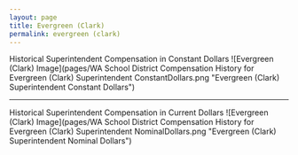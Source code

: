 ```yaml
---
layout: page
title: Evergreen (Clark)
permalink: evergreen (clark)
---
```



Historical Superintendent Compensation in Constant Dollars
![Evergreen (Clark) Image](pages/WA School District Compensation History for Evergreen (Clark) Superintendent ConstantDollars.png "Evergreen (Clark) Superintendent Constant Dollars")

___

Historical Superintendent Compensation in Current Dollars
![Evergreen (Clark) Image](pages/WA School District Compensation History for Evergreen (Clark) Superintendent NominalDollars.png "Evergreen (Clark) Superintendent Nominal Dollars")